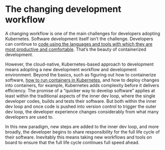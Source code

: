 # The changing development workflow

A changing workflow is one of the main challenges for developers adopting Kubernetes. Software development itself isn’t the challenge. Developers can continue to [code using the languages and tools with which they are most productive and comfortable](/resources/kubernetes-local-dev-toolkit/). That’s the beauty of containerized development.

However, the cloud-native, Kubernetes-based approach to development means adopting a new development workflow and development environment. Beyond the basics, such as figuring out how to containerize software, [how to run containers in Kubernetes](/docs/kubernetes/latest/concepts/appdev/), and how to deploy changes into containers, for example, Kubernetes adds complexity before it delivers efficiency. The promise of a “quicker way to develop software” applies at least within the traditional aspects of the inner dev loop, where the single developer codes, builds and tests their software. But both within the inner dev loop and once code is pushed into version control to trigger the outer dev loop, the developer experience changes considerably from what many developers are used to.

In this new paradigm, new steps are added to the inner dev loop, and more broadly, the developer begins to share responsibility for the full life cycle of their software. Inevitably this means taking new workflows and tools on board to ensure that the full life cycle continues full speed ahead.
